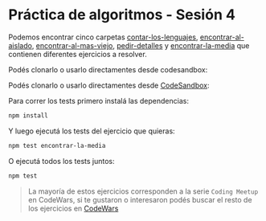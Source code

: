 # Práctica de algoritmos - Sesión 4

Podemos encontrar cinco carpetas [contar-los-lenguajes](./contar-los-lenguajes), [encontrar-al-aislado](./encontrar-al-aislado), [encontrar-al-mas-viejo](./encontrar-al-mas-viejo), [pedir-detalles](./pedir-detalles) y [encontrar-la-media](./encontrar-la-media) que contienen diferentes ejercicios a resolver.

Podés clonarlo o usarlo directamentes desde codesandbox:

Podés clonarlo o usarlo directamentes desde [CodeSandbox](https://codesandbox.io/p/sandbox/github/goncy/interview-challenges/tree/main/ejercicios-algoritmos/sesion-4):

Para correr los tests primero instalá las dependencias:

```bash
npm install
```

Y luego ejecutá los tests del ejercicio que quieras:

```bash
npm test encontrar-la-media
```

O ejecutá todos los tests juntos:

```bash
npm test
```

> La mayoría de estos ejercicios corresponden a la serie `Coding Meetup` en CodeWars, si te gustaron o interesaron podés buscar el resto de los ejercicios en [CodeWars](https://codewars.com)